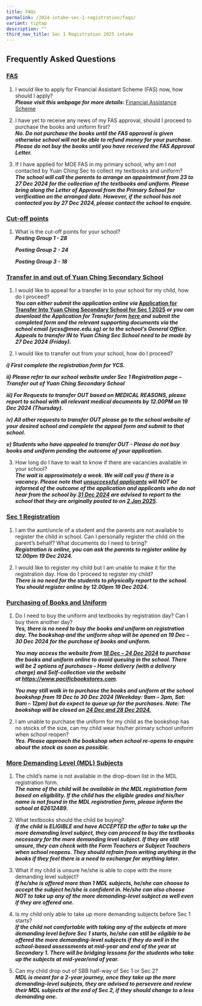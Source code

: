 ```yaml
---
title: FAQs
permalink: /2024-intake-sec-1-registration/faqs/
variant: tiptap
description: ""
third_nav_title: Sec 1 Registration 2025 intake
---
```

<h2>Frequently Asked Questions</h2>
<h3><u>FAS</u><br></h3>
<ol>
<li>
<p>I would like to apply for Financial Assistant Scheme (FAS) now, how should
I apply?
<br><strong><em>Please visit this webpage for more details: </em></strong>
<a href="https://www.yuanchingsec.moe.edu.sg/others/financial-assistance-scheme-fas/" rel="noopener noreferrer nofollow" target="_blank">Financial Assistance Scheme</a>
</p>
</li>
<li>
<p>I have yet to receive any news of my FAS approval, should I proceed to
purchase the books and uniform first?
<br><strong><em>No. Do not purchase the books until the FAS approval is given otherwise school will not be able to refund money for your purchase. Please do not buy the books until you have received the FAS Approval Letter.</em></strong>
</p>
</li>
<li>
<p>If I have applied for MOE FAS in my primary school, why am I not contacted
by Yuan Ching Sec to collect my textbooks and uniform?
<br><strong><em>The school will call the parents to arrange an appointment from 23 to 27 Dec 2024 for the collection of the textbooks and uniform. Please bring along the Letter of Approval from the Primary School for verification on the arranged date. However, if the school has not contacted you by 27 Dec 2024, please contact the school to enquire.</em></strong>
</p>
</li>
</ol>
<h3><u>Cut-off points</u><br></h3>
<ol data-tight="true" class="tight">
<li>
<p>What is the cut-off points for your school?
<br><strong><em>Posting Group 1 - 28 </em></strong>
</p>
<p><strong><em>Posting Group 2 - 24</em></strong>
</p>
<p><strong><em>Posting Group 3 - 18</em></strong>
</p>
</li>
</ol>
<h3><u>Transfer in and out of Yuan Ching Secondary School</u></h3>
<ol data-tight="true" class="tight">
<li>
<p>I would like to appeal for a transfer in to your school for my child,
how do I proceed?
<br><strong><em>You can either submit the application online via </em><a href="https://go.gov.sg/ycs-s1transfer2025" rel="noopener nofollow" target="_blank">Application for Transfer Into Yuan Ching Secondary School for Sec 1 2025</a><em> or you can download the Application for Transfer form&nbsp;<a href="https://go.gov.sg/ycs-s1transfer2025-hardcopy" rel="noopener noreferrer nofollow" target="_blank">here</a><u> </u>and submit the completed form and the relevant supporting documents via the school email (<a rel="noopener noreferrer nofollow" target="_blank">ycss@moe.edu.sg</a>) or to the school’s General Office. Appeals to transfer IN to Yuan Ching Sec School need to be made by 27 Dec 2024 (Friday).</em></strong>
</p>
</li>
<li>
<p>I would like to transfer out from your school, how do I proceed?</p>
</li>
</ol>
<p><strong><em>i) First complete the registration form for YCS.</em></strong>
</p>
<p><strong><em>ii) Please refer to our school website under Sec 1 Registration page – Transfer out of Yuan Ching Secondary School</em></strong>
</p>
<p><strong><em>iii) For Requests to transfer OUT based on MEDICAL REASONS, please report to school with all relevant medical documents by 12.00PM on 19 Dec 2024 (Thursday).</em></strong>
</p>
<p><strong><em>iv) All other requests to transfer OUT please go to the school website of your desired school and complete the appeal form and submit to that school.</em></strong>
</p>
<p><strong><em>v) Students who have appealed to transfer OUT - Please do not buy books and uniform pending the outcome of your application.</em></strong>
</p>
<ol start="3" data-tight="true" class="tight">
<li>
<p>How long do I have to wait to know if there are vacancies available in
your school?
<br><strong><em>The wait is approximately a week. We will call you if there is a vacancy. Please note that <u>unsuccessful applicants</u> will NOT be informed of the outcome of the application and applicants who do not hear from the school by <u>31 Dec 2024</u> are advised to report to the school that they are originally posted to on <u>2 Jan 2025</u>.</em></strong>
</p>
</li>
</ol>
<h3><u>Sec 1 Registration</u><br></h3>
<ol>
<li>
<p>I am the aunt/uncle of a student and the parents are not available to
register the child in school. Can I personally register the child on the
parent’s behalf? What documents do I need to bring?
<br><strong><em>Registration is online, you can ask the parents to register online by 12.00pm 19 Dec 2024.</em></strong>
</p>
</li>
<li>
<p>I would like to register my child but I am unable to make it for the registration
day. How do I proceed to register my child?
<br><strong><em>There is no need for the students to physically report to the school. You should register online by 12.00pm 19 Dec 2024.</em></strong>
</p>
</li>
</ol>
<h3><u>Purchasing of Books and Uniform</u><br></h3>
<ol>
<li>
<p>Do I need to buy the uniform and textbooks by registration day? Can I
buy them another day?
<br><strong><em>Yes, there is no need to buy the books and uniform on registration day. The bookshop and the uniform shop will be opened on 19 Dec – 30 Dec 2024 for the purchase of books and uniform.</em></strong>
</p>
<p><strong><em>You may access the website from <u>18 Dec – 24 Dec 2024</u> to purchase the books and uniform online to avoid queuing in the school. There will be 2 options of purchases – Home delivery (with a delivery charge) and Self-collection via the website at&nbsp;<a href="https://www.pacificbookstores.com" rel="noopener noreferrer nofollow" target="_blank">https://www.pacificbookstores.com</a>.</em></strong>
</p>
<p><strong><em>You may still walk in to purchase the books and uniform at the school bookshop from 19 Dec to 30 Dec 2024 (Weekday: 9am – 3pm, Sat: 9am – 12pm) but do expect to queue up for the purchases. Note: The bookshop will be closed on <u>24 Dec and 28 Dec 2024.</u></em></strong>
</p>
</li>
<li>
<p>I am unable to purchase the uniform for my child as the bookshop has no
stocks of the size, can my child wear his/her primary school uniform when
school reopen?
<br><strong><em>Yes. Please approach the bookshop when school re-opens to enquire about the stock as soon as possible.</em></strong>
</p>
</li>
</ol>
<h3><u>More Demanding Level (MDL) Subjects</u><br></h3>
<ol>
<li>
<p>The child’s name is not available in the drop-down list in the MDL registration
form.
<br><strong><em>The name of the child will be available in the MDL registration form based on eligibility. If the child has the eligible grades and his/her name is not found in the MDL registration form, please inform the school at 62612489.</em></strong>
</p>
</li>
<li>
<p>What textbooks should the child be buying?
<br><strong><em>If the child is ELIGIBLE and have ACCEPTED the offer to take up the more demanding level subject, they can proceed to buy the textbooks necessary for the more demanding level subject. If they are still unsure, they can check with the Form Teachers or Subject Teachers when school reopens. They should refrain from writing anything in the books if they feel there is a need to exchange for anything later.</em></strong>
</p>
</li>
<li>
<p>What if my child is unsure he/she is able to cope with the more demanding
level subject?
<br><strong><em>If he/she is offered more than 1 MDL subjects, he/she can choose to accept the subject he/she is confident in. He/she can also choose NOT to take up any of the more demanding-level subject as well even if they are offered one.</em></strong>
</p>
</li>
<li>
<p>Is my child only able to take up more demanding subjects before Sec 1
starts?
<br><strong><em>If the child not comfortable with taking any of the subjects at more demanding level before Sec 1 starts, he/she can still be eligible to be offered the more demanding-level subjects if they do well in the school-based assessments at mid-year and end of the year at Secondary 1. There will be bridging lessons for the students who take up the subjects at mid-year/end of year.</em></strong>
</p>
</li>
<li>
<p>Can my child drop out of SBB half-way of Sec 1 or Sec 2?
<br><strong><em>MDL is meant for a 2-year journey, once they take up the more demanding-level subjects, they are advised to persevere and review their MDL subjects at the end of Sec 2, if they should change to a less demanding one.</em></strong>
</p>
</li>
</ol>
<p></p>